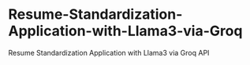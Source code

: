 # Resume-Standardization-Application-with-Llama3-via-Groq
Resume Standardization Application with Llama3 via Groq API
